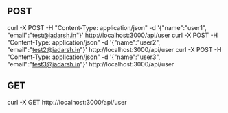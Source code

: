 ## POST
curl -X POST -H "Content-Type: application/json" -d '{"name":"user1", "email":"test@iadarsh.in"}' http://localhost:3000/api/user
curl -X POST -H "Content-Type: application/json" -d '{"name":"user2", "email":"test2@iadarsh.in"}' http://localhost:3000/api/user
curl -X POST -H "Content-Type: application/json" -d '{"name":"user3", "email":"test3@iadarsh.in"}' http://localhost:3000/api/user

## GET

curl -X GET http://localhost:3000/api/user